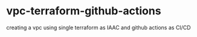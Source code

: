 # vpc-terraform-github-actions
creating a vpc using single terraform as IAAC and github actions as CI/CD
